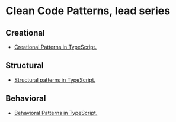 # Clean Code Patterns, lead series

## Creational

- [Creational Patterns in TypeScript.](https://albertobasalo.medium.com/creational-patterns-in-typescript-fb5d57565b4e?sk=7b0e16c751fc18ebbe93393670e2053e)

## Structural

- [Structural patterns in TypeScript.](https://albertobasalo.medium.com/structural-patterns-in-typescript-f083ee82d7fe?sk=8379e3d32c875fa1fb6a53ec382614a2)

## Behavioral

- [Behavioral Patterns in TypeScript.](https://albertobasalo.medium.com/behavioral-patterns-in-typescript-b1a3787d5c34?sk=c4c813171ed688b5607dec5f0c458740)
